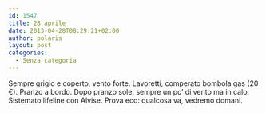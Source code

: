 ```yaml
---
id: 1547
title: 28 aprile
date: 2013-04-28T08:29:21+02:00
author: polaris
layout: post
categories:
  - Senza categoria
---
```

Sempre grigio e coperto, vento forte. Lavoretti, comperato bombola gas (20 €). Pranzo a bordo. Dopo pranzo sole, sempre un po&#8217; di vento ma in calo. Sistemato lifeline con Alvise. Prova eco: qualcosa va, vedremo domani.

&nbsp;